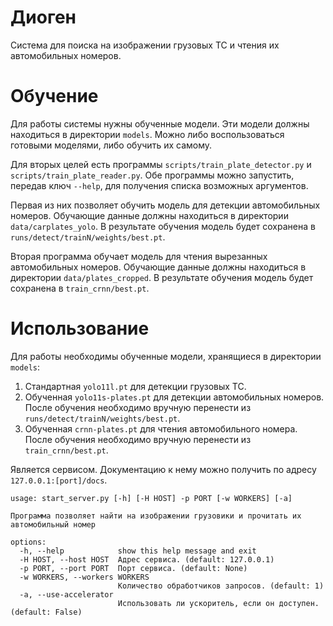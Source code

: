 # Диоген

Система для поиска на изображении грузовых ТС и чтения их автомобильных номеров.

# Обучение

Для работы системы нужны обученные модели. Эти модели должны находиться в директории `models`. Можно либо воспользоваться готовыми моделями, либо обучить их самому. 

Для вторых целей есть программы `scripts/train_plate_detector.py` и `scripts/train_plate_reader.py`. Обе программы можно запустить, передав ключ `--help`, для получения списка возможных аргументов.

Первая из них позволяет обучить модель для детекции автомобильных номеров. Обучающие данные должны находиться в директории `data/carplates_yolo`. В результате обучения модель будет сохранена в `runs/detect/trainN/weights/best.pt`.

Вторая программа обучает модель для чтения вырезанных автомобильных номеров. Обучающие данные должны находиться в директории `data/plates_cropped`. В результате обучения модель будет сохранена в `train_crnn/best.pt`.

# Использование

Для работы необходимы обученные модели, хранящиеся в директории `models`: 
1. Стандартная `yolo11l.pt` для детекции грузовых ТС.
2. Обученная `yolo11s-plates.pt` для детекции автомобильных номеров. После обучения необходимо вручную перенести из `runs/detect/trainN/weights/best.pt`.
2. Обученная `crnn-plates.pt` для чтения автомобильного номера. После обучения необходимо вручную перенести из `train_crnn/best.pt`.

Является сервисом. Документацию к нему можно получить по адресу `127.0.0.1:[port]/docs`.

```
usage: start_server.py [-h] [-H HOST] -p PORT [-w WORKERS] [-a]

Программа позволяет найти на изображении грузовики и прочитать их автомобильный номер

options:
  -h, --help            show this help message and exit
  -H HOST, --host HOST  Адрес сервиса. (default: 127.0.0.1)
  -p PORT, --port PORT  Порт сервиса. (default: None)
  -w WORKERS, --workers WORKERS
                        Количество обработчиков запросов. (default: 1)
  -a, --use-accelerator
                        Использовать ли ускоритель, если он доступен. (default: False)
```